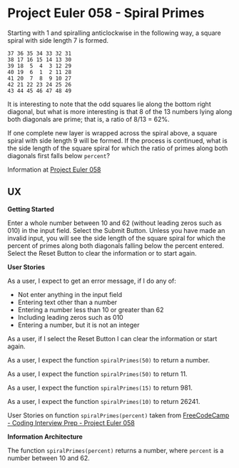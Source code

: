 # Project Euler 058 - Spiral Primes

Starting with 1 and spiralling anticlockwise in the following way, a square spiral with side length 7 is formed.

    37 36 35 34 33 32 31
    38 17 16 15 14 13 30
    39 18  5  4  3 12 29
    40 19  6  1  2 11 28
    41 20  7  8  9 10 27
    42 21 22 23 24 25 26
    43 44 45 46 47 48 49

It is interesting to note that the odd squares lie along the bottom right diagonal, but what is more interesting is that 8 of the 13 numbers lying along both diagonals are prime; that is, a ratio of 8/13 = 62%.

If one complete new layer is wrapped across the spiral above, a square spiral with side length 9 will be formed.  If the process is continued, what is the side length of the square spiral for which the ratio of primes along both diagonals first falls below `percent`?

Information at [Project Euler 058](https://projecteuler.net/problem=58)

## UX

**Getting Started**

Enter a whole number between 10 and 62 (without leading zeros such as 010) in the input field.  Select the Submit Button.  Unless you have made an invalid input, you will see the side length of the square spiral for which the percent of primes along both diagonals falling below the percent entered.  Select the Reset Button to clear the information or to start again.

**User Stories**

As a user, I expect to get an error message, if I do any of:

- Not enter anything in the input field
- Entering text other than a number
- Entering a number less than 10 or greater than 62
- Including leading zeros such as 010
- Entering a number, but it is not an integer

As a user, if I select the Reset Button I can clear the information or start again.

As a user, I expect the function `spiralPrimes(50)` to return a number.

As a user, I expect the function `spiralPrimes(50)` to return 11.

As a user, I expect the function `spiralPrimes(15)` to return 981.

As a user, I expect the function `spiralPrimes(10)` to return 26241.

User Stories on function `spiralPrimes(percent)` taken from [FreeCodeCamp - Coding Interview Prep - Project Euler 058](https://www.freecodecamp.org/learn/coding-interview-prep/project-euler/problem-58-spiral-primes)

**Information Architecture**

The function `spiralPrimes(percent)` returns a number, where `percent` is a number between 10 and 62.

